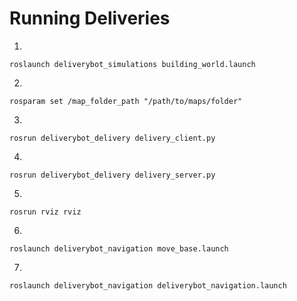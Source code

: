 # Running Deliveries

1. 
```
roslaunch deliverybot_simulations building_world.launch

```

2. 
```
rosparam set /map_folder_path "/path/to/maps/folder"
```

3. 
```
rosrun deliverybot_delivery delivery_client.py
```

4. 
```
rosrun deliverybot_delivery delivery_server.py
```

5. 
```
rosrun rviz rviz
```

6. 
```
roslaunch deliverybot_navigation move_base.launch
```

7. 
```
roslaunch deliverybot_navigation deliverybot_navigation.launch

```